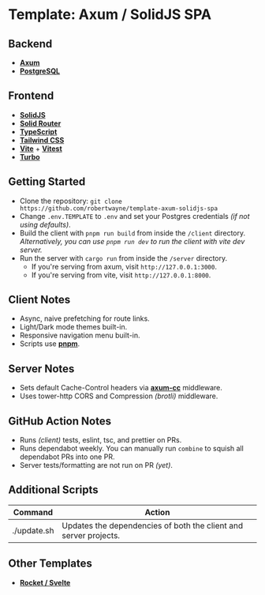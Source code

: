 # Template: Axum / SolidJS SPA

## Backend

- __[Axum](https://github.com/tokio-rs/axum)__
- __[PostgreSQL](https://www.postgresql.org)__

## Frontend

- __[SolidJS](https://github.com/solidjs/solid)__
- __[Solid Router](https://github.com/solidjs/solid-router)__
- __[TypeScript](https://www.typescriptlang.org)__
- __[Tailwind CSS](https://tailwindcss.com)__
- __[Vite](https://vitejs.dev/)__ + __[Vitest](https://vitest.dev/)__
- __[Turbo](https://github.com/vercel/turbo)__

## Getting Started

- Clone the repository: `git clone
   https://github.com/robertwayne/template-axum-solidjs-spa`
- Change `.env.TEMPLATE` to `.env` and set your Postgres credentials _(if not
   using defaults)_.
- Build the client with `pnpm run build` from inside the `/client` directory.
   _Alternatively, you can use `pnpm run dev` to run the client with vite dev
   server._
- Run the server with `cargo run` from inside the `/server` directory.
  - If you're serving from axum, visit `http://127.0.0.1:3000`.
  - If you're serving from vite, visit `http://127.0.0.1:8000`.

## Client Notes

- Async, naive prefetching for route links.
- Light/Dark mode themes built-in.
- Responsive navigation menu built-in.
- Scripts use __[pnpm](https://github.com/pnpm/pnpm)__.

## Server Notes

- Sets default Cache-Control headers via
  __[axum-cc](https://github.com/robertwayne/axum-cc)__ middleware.
- Uses tower-http CORS and Compression _(brotli)_ middleware.

## GitHub Action Notes

- Runs _(client)_ tests, eslint, tsc, and prettier on PRs.
- Runs dependabot weekly. You can manually run `combine` to squish all
  dependabot PRs into one PR.
- Server tests/formatting are not run on PR _(yet)_.

## Additional Scripts

| Command | Action |
|---------|--------|
| ./update.sh | Updates the dependencies of both the client and server projects. |

## Other Templates

- __[Rocket / Svelte](https://github.com/robertwayne/template-rocket-svelte-spa)__
